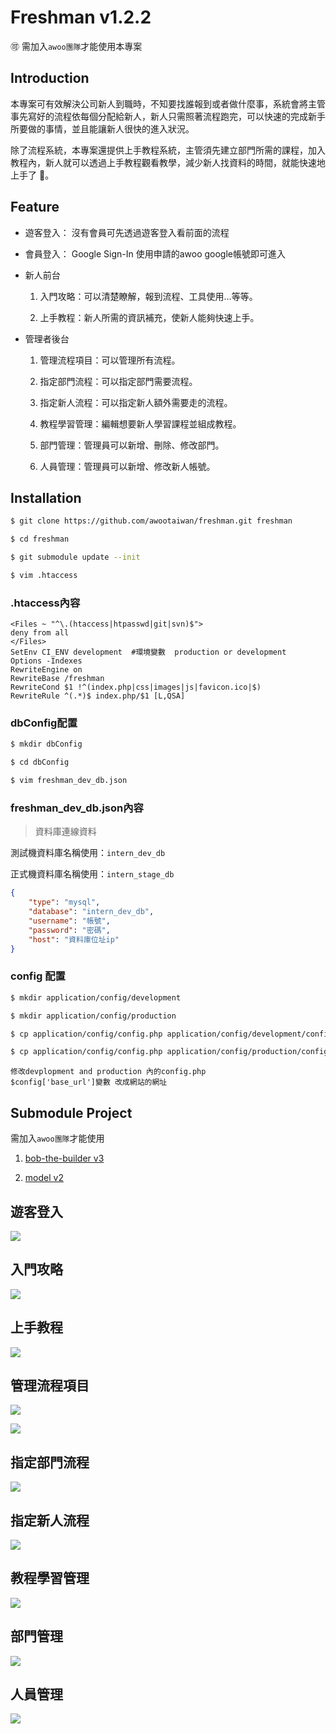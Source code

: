 Freshman v1.2.2
===

:accept: 需加入`awoo團隊`才能使用本專案 

## Introduction

本專案可有效解決公司新人到職時，不知要找誰報到或者做什麼事，系統會將主管事先寫好的流程依每個分配給新人，新人只需照著流程跑完，可以快速的完成新手所要做的事情，並且能讓新人很快的進入狀況。

除了流程系統，本專案還提供上手教程系統，主管須先建立部門所需的課程，加入教程內，新人就可以透過上手教程觀看教學，減少新人找資料的時間，就能快速地上手了 :100:。 

## Feature

* 遊客登入： 沒有會員可先透過遊客登入看前面的流程

* 會員登入： Google Sign-In 使用申請的awoo google帳號即可進入

* 新人前台

    1. 入門攻略：可以清楚瞭解，報到流程、工具使用…等等。

    2. 上手教程：新人所需的資訊補充，使新人能夠快速上手。

* 管理者後台

    1. 管理流程項目：可以管理所有流程。
    
    2. 指定部門流程：可以指定部門需要流程。
    
    3. 指定新人流程：可以指定新人額外需要走的流程。
    
    4. 教程學習管理：編輯想要新人學習課程並組成教程。
    
    5. 部門管理：管理員可以新增、刪除、修改部門。
    
    6. 人員管理：管理員可以新增、修改新人帳號。

## Installation

``` bash
$ git clone https://github.com/awootaiwan/freshman.git freshman

$ cd freshman

$ git submodule update --init

$ vim .htaccess
```

### .htaccess內容

``` shell
<Files ~ "^\.(htaccess|htpasswd|git|svn)$">
deny from all
</Files>
SetEnv CI_ENV development  #環境變數  production or development
Options -Indexes
RewriteEngine on
RewriteBase /freshman
RewriteCond $1 !^(index.php|css|images|js|favicon.ico|$)
RewriteRule ^(.*)$ index.php/$1 [L,QSA]

```
### dbConfig配置

``` bash
$ mkdir dbConfig

$ cd dbConfig

$ vim freshman_dev_db.json
```

### freshman_dev_db.json內容
> 資料庫連線資料

測試機資料庫名稱使用：`intern_dev_db`  

正式機資料庫名稱使用：`intern_stage_db`
```json
{ 
    "type": "mysql",
    "database": "intern_dev_db",   
    "username": "帳號",
    "password": "密碼",
    "host": "資料庫位址ip"
}
```
### config 配置
``` bash
$ mkdir application/config/development

$ mkdir application/config/production

$ cp application/config/config.php application/config/development/config.php

$ cp application/config/config.php application/config/production/config.php
```
```
修改devplopment and production 內的config.php 
$config['base_url']變數 改成網站的網址
```
## Submodule Project

需加入`awoo團隊`才能使用

1. [bob-the-builder v3](https://github.com/awootaiwan/bob-the-builder)

2. [model v2](https://github.com/awootaiwan/model)

## 遊客登入

![](https://github.com/awootaiwan/freshman/blob/master/images/gifs/%E9%81%8A%E5%AE%A2%E7%99%BB%E5%85%A5.gif)

## 入門攻略

![](https://github.com/awootaiwan/freshman/blob/master/images/gifs/%E5%85%A5%E9%96%80%E6%94%BB%E7%95%A5.gif)

## 上手教程

![](https://github.com/awootaiwan/freshman/blob/master/images/gifs/%E4%B8%8A%E6%89%8B%E6%95%99%E7%A8%8B.gif)

## 管理流程項目

![](https://github.com/awootaiwan/freshman/blob/master/images/gifs/%E6%B5%81%E7%A8%8B%E9%A0%85%E7%9B%AE%E7%AE%A1%E7%90%86.gif)

![](https://github.com/awootaiwan/freshman/blob/master/images/gifs/%E9%A0%85%E7%9B%AE%E6%B5%81%E7%A8%8B%E6%8E%92%E5%BA%8F.gif)

## 指定部門流程

![](https://github.com/awootaiwan/freshman/blob/master/images/gifs/%E6%8C%87%E5%AE%9A%E9%83%A8%E9%96%80%E6%B5%81%E7%A8%8B.gif)

## 指定新人流程

![](https://github.com/awootaiwan/freshman/blob/master/images/gifs/%E6%8C%87%E5%AE%9A%E6%96%B0%E4%BA%BA%E6%B5%81%E7%A8%8B.gif)

## 教程學習管理

![](https://github.com/awootaiwan/freshman/blob/master/images/gifs/%E6%95%99%E7%A8%8B%E7%AE%A1%E7%90%86.gif)

## 部門管理

![](https://github.com/awootaiwan/freshman/blob/master/images/gifs/%E9%83%A8%E9%96%80%E7%AE%A1%E7%90%86.gif)

## 人員管理

![](https://github.com/awootaiwan/freshman/blob/master/images/gifs/%E4%BA%BA%E5%93%A1%E7%AE%A1%E7%90%86.gif)
